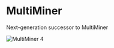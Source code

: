 MultiMiner
===========

Next-generation successor to MultiMiner

![MultiMiner 4](http://www.nwoolls.com/othercontent/MultiMiner%204%20-%20pr1.png)

